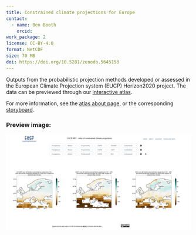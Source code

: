 ```yaml
---
title: Constrained climate projections for Europe
contact:
  - name: Ben Booth
    orcid:
work_package: 2
license: CC-BY-4.0
format: NetCDF
size: 70 MB
doi: https://doi.org/10.5281/zenodo.5645153
---
```


Outputs from the probabilistic projection methods developed or assessed in the
European Climate Projection system (EUCP) Horizon2020 project. The data can be
previewed through our [interactive
atlas](https://eucp-project.github.io/atlas/).

For more information, see the [atlas about
page](https://eucp-project.github.io/atlas/about), or the corresponding
[storyboard](https://eucp-project.github.io/storyboards/atlas/1_intro).

### Preview image:
![preview](atlas.png)

